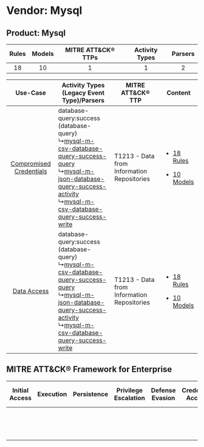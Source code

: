 Vendor: Mysql
=============
Product: Mysql
--------------
| Rules | Models | MITRE ATT&CK® TTPs | Activity Types | Parsers |
|:-----:|:------:|:------------------:|:--------------:|:-------:|
|  18   |   10   |         1          |       1        |    2    |

|    Use-Case    | Activity Types (Legacy Event Type)/Parsers    | MITRE ATT&CK® TTP    | Content    |
|:----:| ---- | ---- | ---- |
| [Compromised Credentials](../../../UseCases/uc_compromised_credentials.md) |  database-query:success (database-query)<br> ↳[mysql-m-csv-database-query-success-query](Ps/pC_mysqlmcsvdatabasequerysuccessquery.md)<br> ↳[mysql-m-json-database-query-success-activity](Ps/pC_mysqlmjsondatabasequerysuccessactivity.md)<br> ↳[mysql-m-csv-database-query-success-write](Ps/pC_mysqlmcsvdatabasequerysuccesswrite.md)<br> | T1213 - Data from Information Repositories<br> | [<ul><li>18 Rules</li></ul><ul><li>10 Models</li></ul>](RM/r_m_mysql_mysql_Compromised_Credentials.md) |
|    [Data Access](../../../UseCases/uc_data_access.md)    |  database-query:success (database-query)<br> ↳[mysql-m-csv-database-query-success-query](Ps/pC_mysqlmcsvdatabasequerysuccessquery.md)<br> ↳[mysql-m-json-database-query-success-activity](Ps/pC_mysqlmjsondatabasequerysuccessactivity.md)<br> ↳[mysql-m-csv-database-query-success-write](Ps/pC_mysqlmcsvdatabasequerysuccesswrite.md)<br> | T1213 - Data from Information Repositories<br> | [<ul><li>18 Rules</li></ul><ul><li>10 Models</li></ul>](RM/r_m_mysql_mysql_Data_Access.md)    |

MITRE ATT&CK® Framework for Enterprise
--------------------------------------
| Initial Access | Execution | Persistence | Privilege Escalation | Defense Evasion | Credential Access | Discovery | Lateral Movement | Collection                                                                              | Command and Control | Exfiltration | Impact |
| -------------- | --------- | ----------- | -------------------- | --------------- | ----------------- | --------- | ---------------- | --------------------------------------------------------------------------------------- | ------------------- | ------------ | ------ |
|                |           |             |                      |                 |                   |           |                  | [Data from Information Repositories](https://attack.mitre.org/techniques/T1213)<br><br> |                     |              |        |